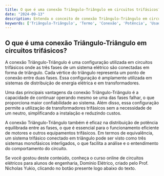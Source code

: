 ```yaml
---
title: O que é uma conexão Triângulo-Triângulo em circuitos trifásicos?
date: "2024-09-13"
description: Entenda o conceito de conexão Triângulo-Triângulo em circuitos trifásicos e sua aplicação.
keywords: ['Triângulo-Triângulo', 'Termo', 'Conexão', 'Potência', 'Usado', 'Equivalente', 'Monofásico']
---
```


## O que é uma conexão Triângulo-Triângulo em circuitos trifásicos?

A conexão Triângulo-Triângulo é uma configuração utilizada em circuitos trifásicos onde as três fases de um sistema elétrico são conectadas em forma de triângulo. Cada vértice do triângulo representa um ponto de conexão entre duas fases. Essa configuração é amplamente utilizada em sistemas de distribuição de energia elétrica e em transformadores.

Uma das principais vantagens da conexão Triângulo-Triângulo é a capacidade de continuar operando mesmo se uma das fases falhar, o que proporciona maior confiabilidade ao sistema. Além disso, essa configuração permite a utilização de transformadores trifásicos sem a necessidade de um neutro, simplificando a instalação e reduzindo custos.

A conexão Triângulo-Triângulo também é eficaz na distribuição de potência equilibrada entre as fases, o que é essencial para o funcionamento eficiente de motores e outros equipamentos trifásicos. Em termos de equivalência, um sistema trifásico conectado em triângulo pode ser visto como três sistemas monofásicos interligados, o que facilita a análise e o entendimento do comportamento do circuito.

Se você gostou deste conteúdo, conheça o curso online de circuitos elétricos para alunos de engenharia, Domínio Elétrico, criado pelo Prof. Nicholas Yukio, clicando no botão presente logo abaixo do texto.